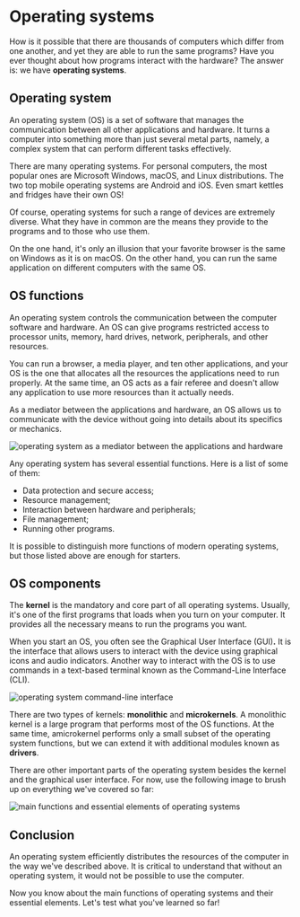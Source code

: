 # Operating systems

How is it possible that there are thousands of computers which differ from one another, and yet they are able to run the same programs? Have you ever thought about how programs interact with the hardware? The answer is: we have **operating systems**.

## Operating system

An operating system (OS) is a set of software that manages the communication between all other applications and hardware. It turns a computer into something more than just several metal parts, namely, a complex system that can perform different tasks effectively.

There are many operating systems. For personal computers, the most popular ones are Microsoft Windows, macOS, and Linux distributions. The two top mobile operating systems are Android and iOS. Even smart kettles and fridges have their own OS!

Of course, operating systems for such a range of devices are extremely diverse. What they have in common are the means they provide to the programs and to those who use them.

On the one hand, it's only an illusion that your favorite browser is the same on Windows as it is on macOS. On the other hand, you can run the same application on different computers with the same OS.

## OS functions

An operating system controls the communication between the computer software and hardware. An OS can give programs restricted access to processor units, memory, hard drives, network, peripherals, and other resources.

You can run a browser, a media player, and ten other applications, and your OS is the one that allocates all the resources the applications need to run properly. At the same time, an OS acts as a fair referee and doesn't allow any application to use more resources than it actually needs.

As a mediator between the applications and hardware, an OS allows us to communicate with the device without going into details about its specifics or mechanics.

![operating system as a mediator between the applications and hardware](https://ucarecdn.com/192e16f1-427b-4b2d-815b-7f9c9d10e6f8/)

Any operating system has several essential functions. Here is a list of some of them:

- Data protection and secure access;
- Resource management;
- Interaction between hardware and peripherals;
- File management;
- Running other programs.

It is possible to distinguish more functions of modern operating systems, but those listed above are enough for starters.

## OS components

The **kernel** is the mandatory and core part of all operating systems. Usually, it's one of the first programs that loads when you turn on your computer. It provides all the necessary means to run the programs you want.

When you start an OS, you often see the Graphical User Interface (GUI)**.** It is the interface that allows users to interact with the device using graphical icons and audio indicators. Another way to interact with the OS is to use commands in a text-based terminal known as the Command-Line Interface (CLI).

![operating system command-line interface](https://ucarecdn.com/701288a7-1d33-4712-84e6-87e171591e02/)

There are two types of kernels: **monolithic** and **microkernels**. A monolithic kernel is a large program that performs most of the OS functions. At the same time, amicrokernel performs only a small subset of the operating system functions, but we can extend it with additional modules known as **drivers**.

There are other important parts of the operating system besides the kernel and the graphical user interface. For now, use the following image to brush up on everything we've covered so far:

![main functions and essential elements of operating systems](https://ucarecdn.com/28005216-bd94-4fe9-b422-b4f49e59f67d/)

## Conclusion

An operating system efficiently distributes the resources of the computer in the way we've described above. It is critical to understand that without an operating system, it would not be possible to use the computer.

Now you know about the main functions of operating systems and their essential elements. Let's test what you've learned so far!